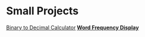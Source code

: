 <h1>Small Projects</h1>
<a href="https://tangyubei.github.io/bin2dec/">Binary to Decimal Calculator</a><b>
<a href="https://tangyubei.github.io/wordfreq/">Word Frequency Display</a>
